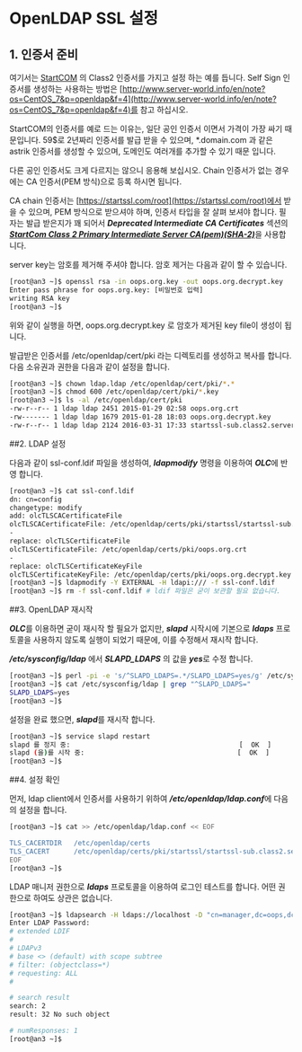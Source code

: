 # OpenLDAP SSL 설정


## 1. 인증서 준비

여기서는 [StartCOM](http://startssl.com) 의 Class2 인증서를 가지고 설정 하는 예를 듭니다. Self Sign 인증서를 생성하는 사용하는 방법은 [http://www.server-world.info/en/note?os=CentOS_7&p=openldap&f=4](http://www.server-world.info/en/note?os=CentOS_7&p=openldap&f=4)를 참고 하십시오.

StartCOM의 인증서를 예로 드는 이유는, 일단 공인 인증서 이면서 가격이 가장 싸기 때문입니다. 59$로 2년짜리 인증서를 발급 받을 수 있으며, *.domain.com 과 같은 astrik 인증서를 생성할 수 있으며, 도메인도 여러개를 추가할 수 있기 때문 입니다.

다른 공인 인증서도 크게 다르지는 않으니 응용해 보십시오. Chain 인증서가 없는 경우에는 CA 인증서(PEM 방식)으로 등록 하시면 됩니다.

CA chain 인증서는 [https://startssl.com/root](https://startssl.com/root)에서 받을 수 있으며, PEM 방식으로 받으셔야 하며, 인증서 타입을 잘 살펴 보셔야 합니다. 필자는 발급 받은지가 꽤 되어서 ***Deprecated Intermediate CA Certificates*** 섹션의 [***StartCom Class 2 Primary Intermediate Server CA(pem)(SHA-2)***](https://startssl.com/certs/class2/sha2/pem/sub.class2.server.sha2.ca.crt)을 사용합니다.

server key는 암호를 제거해 주셔야 합니다. 암호 제거는 다음과 같이 할 수 있습니다.

```bash
[root@an3 ~]$ openssl rsa -in oops.org.key -out oops.org.decrypt.key
Enter pass phrase for oops.org.key: [비밀번호 입력]
writing RSA key
[root@an3 ~]$
```

위와 같이 실행을 하면, oops.org.decrypt.key 로 암호가 제거된 key file이 생성이 됩니다.

발급받은 인증서를 /etc/openldap/cert/pki 라는 디렉토리를 생성하고 복사를 합니다. 다음 소유권과 권한을 다음과 같이 설정을 합니다.

```bash
[root@an3 ~]$ chown ldap.ldap /etc/openldap/cert/pki/*.*
[root@an3 ~]$ chmod 600 /etc/openldap/cert/pki/*.key
[root@an3 ~]$ ls -al /etc/openldap/cert/pki
-rw-r--r-- 1 ldap ldap 2451 2015-01-29 02:58 oops.org.crt
-rw------- 1 ldap ldap 1679 2015-01-28 18:03 oops.org.decrypt.key
-rw-r--r-- 1 ldap ldap 2124 2016-03-31 17:33 startssl-sub.class2.server.ca.sha2.pem
```

##2. LDAP 설정

다음과 같이 ssl-conf.ldif 파일을 생성하여, ***ldapmodify*** 명령을 이용하여 ***OLC***에 반영 합니다.

```bash
[root@an3 ~]$ cat ssl-conf.ldif
dn: cn=config
changetype: modify
add: olcTLSCACertificateFile
olcTLSCACertificateFile: /etc/openldap/certs/pki/startssl/startssl-sub.class2.server.ca.sha2.pem
-
replace: olcTLSCertificateFile
olcTLSCertificateFile: /etc/openldap/certs/pki/oops.org.crt
-
replace: olcTLSCertificateKeyFile
olcTLSCertificateKeyFile: /etc/openldap/certs/pki/oops.org.decrypt.key
[root@an3 ~]$ ldapmodify -Y EXTERNAL -H ldapi:/// -f ssl-conf.ldif
[root@an3 ~]$ rm -f ssl-conf.ldif # ldif 파일은 굳이 보관할 필요 없습니다.
```

##3. OpenLDAP 재시작

***OLC***를 이용하면 굳이 재시작 할 필요가 없지만, ***slapd*** 시작시에 기본으로 ***ldaps*** 프로토콜을 사용하지 않도록 실행이 되었기 때문에, 이를 수정해서 재시작 합니다.

***/etc/sysconfig/ldap*** 에서 ***SLAPD_LDAPS*** 의 값을 ***yes***로 수정 합니다.

```bash
[root@an3 ~]$ perl -pi -e 's/^SLAPD_LDAPS=.*/SLAPD_LDAPS=yes/g' /etc/sysconfig/ldap
[root@an3 ~]$ cat /etc/sysconfig/ldap | grep "^SLAPD_LDAPS="
SLAPD_LDAPS=yes
[root@an3 ~]$
```

설정을 완료 했으면, ***slapd***를 재시작 합니다.

```bash
[root@an3 ~]$ service slapd restart
slapd 를 정지 중:                                          [  OK  ]
slapd (을)를 시작 중:                                      [  OK  ]
[root@an3 ~]$
```

##4. 설정 확인

먼저, ldap client에서 인증서를 사용하기 위하여 ***/etc/openldap/ldap.conf***에 다음의 설정을 합니다.

```bash
[root@an3 ~]$ cat >> /etc/openldap/ldap.conf << EOF

TLS_CACERTDIR   /etc/openldap/certs
TLS_CACERT      /etc/openldap/certs/pki/startssl/startssl-sub.class2.server.ca.sha2.pem
EOF
[root@an3 ~]$
```

LDAP 매니저 권한으로 ***ldaps*** 프로토콜을 이용하여 로그인 테스트를 합니다. 어떤 권한으로 하여도 상관은 없습니다.

```bash
[root@an3 ~]$ ldapsearch -H ldaps://localhost -D "cn=manager,dc=oops,dc=org" -W
Enter LDAP Password:
# extended LDIF
#
# LDAPv3
# base <> (default) with scope subtree
# filter: (objectclass=*)
# requesting: ALL
#

# search result
search: 2
result: 32 No such object

# numResponses: 1
[root@an3 ~]$
```